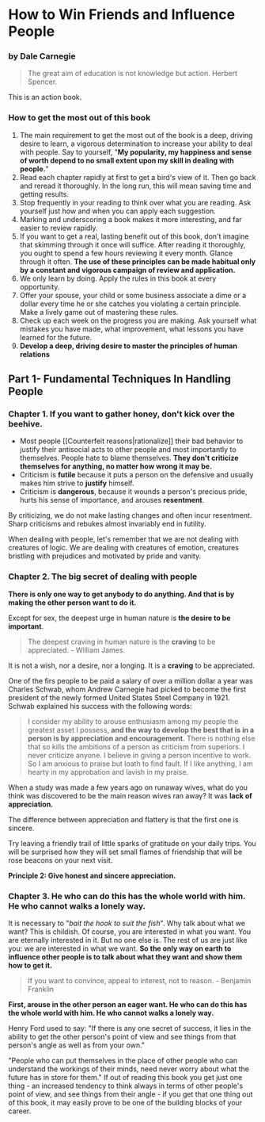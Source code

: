 # How to Win Friends and Influence People


### by Dale Carnegie


> The great aim of education is not knowledge but action. Herbert Spencer.

This is an action book.

### How to get the most out of this book
1. The main requirement to get the most out of the book is a deep, driving desire to learn, a vigorous determination to increase your ability to deal with people. Say to yourself, "**My popularity, my happiness and sense of worth depend to no small extent upon my skill in dealing with people.**"
2. Read each chapter rapidly at first to get a bird's view of it. Then go back and reread it thoroughly. In the long run, this will mean saving time and getting results.
3. Stop frequently in your reading to think over what you are reading. Ask yourself just how and when you can apply each suggestion.
4. Marking and underscoring a book makes it more interesting, and far easier to review rapidly.
5. If you want to get a real, lasting benefit out of this book, don't imagine that skimming through it once will suffice. After reading it thoroughly, you ought to spend a few hours reviewing it every month. Glance through it often. **The use of these principles can be made habitual only by a constant and vigorous campaign of review and application.** 
6. We only learn by doing. Apply the rules in this book at every opportunity.
7. Offer your spouse, your child or some business associate a dime or a dollar every time he or she catches you violating a certain principle. Make a lively game out of mastering these rules.
8. Check up each week on the progress you are making. Ask yourself what mistakes you have made, what improvement, what lessons you have learned for the future.
9. **Develop a deep, driving desire to master the principles of human relations**

## Part 1- Fundamental Techniques In Handling People
### Chapter 1. If you want to gather honey, don't kick over the beehive.
- Most people [[Counterfeit reasons|rationalize]] their bad behavior to justify their antisocial acts to other people and most importantly to themselves. People hate to blame themselves. **They don't criticize themselves for anything, no matter how wrong it may be.**
- Criticism is **futile** because it puts a person on the defensive and usually makes him strive to **justify** himself. 
- Criticism is **dangerous**, because it wounds a person's precious pride, hurts his sense of importance, and arouses **resentment**.

By criticizing, we do not make lasting changes and often incur resentment. Sharp criticisms and rebukes almost invariably end in futility. 

When dealing with people, let's remember that we are not dealing with creatures of logic. We are dealing with creatures of emotion, creatures bristling with prejudices and motivated by pride and vanity.

### Chapter 2. The big secret of dealing with people

**There is only one way to get anybody to do anything. And that is by making the other person want to do it.**

Except for sex, the deepest urge in human nature is **the desire to be important**. 

> The deepest craving in human nature is the **craving** to be appreciated. - William James.

It is not a wish, nor a desire, nor a longing. It is a **craving** to be appreciated.

One of the firs people to be paid a salary of over a million dollar a year was Charles Schwab, whom Andrew Carnegie had picked to become the first president of the newly formed United States Steel Company in 1921. Schwab explained his success with the following words:

> I consider my ability to arouse enthusiasm among my people the greatest asset I possess, **and the way to develop the best that is in a person is by appreciation and encouragement**. There is nothing else that so kills the ambitions of a person as criticism from superiors. I never criticize anyone. I believe in giving a person incentive to work. So I am anxious to praise but loath to find fault. If I like anything, I am hearty in my approbation and lavish in my praise.


When a study was made a few years ago on runaway wives, what do you think was discovered to be the main reason wives ran away? It was **lack of appreciation.**

The difference between appreciation and flattery is that the first one is sincere.

Try leaving a friendly trail of little sparks of gratitude on your daily trips. You will be surprised how they will set small flames of friendship that will be rose beacons on your next visit.

**Principle 2: Give honest and sincere appreciation.**

### Chapter 3. He who can do this has the whole world with him. He who cannot walks a lonely way.

It is necessary to "*bait the hook to suit the fish*".
Why talk about what we want? This is childish. Of course, you are interested in what you want. You are eternally interested in it. But no one else is. The rest of us are just like you: we are interested in what we want. **So the only way on earth to influence other people is to talk about what they want and show them how to get it.**

> If you want to convince, appeal to interest, not to reason. - Benjamin Franklin

**First, arouse in the other person an eager want. He who can do this has the whole world with him. He who cannot walks a lonely way.**


Henry Ford used to say: "If there is any one secret of success, it lies in the ability to get the other person's point of view and see things from that person's angle as well as from your own."


"People who can put themselves in the place of other people who can understand the workings of their minds, need never worry about what the future has in store for them."
If out of reading this book you get just one thing - an increased tendency to think always in terms of other people's point of view, and see things from their angle  - if you get that one thing out of this book, it may easily prove to be one of the building blocks of your career. 





